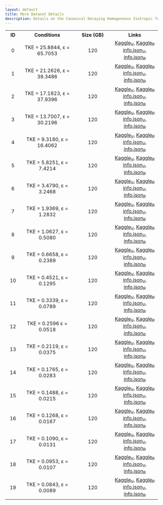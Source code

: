 ```yaml
---
layout: default
title: More Dataset Details
description: Details on the Canonical Decaying Homogeneous Isotropic Turbulence DNS from Shantanu et. al.
---
```


<script src="./assets/js/table.js"></script>


<table align="center">
    <tr class="header">
    <th style="width:2%;">ID</th>
    <th style="width:10%;">Conditions</th>
      <!-- <th style="width:60%;">TPY</th> -->
      <th style="width:10%;">Size (GB)</th>
      <!-- <th style="width:60%;">Article</th> -->
      <th style="width:8%;">Links</th>
    </tr>
    <tr>       
        <td align="center"> 0 </td>
        <td align="center">TKE  = 25.8844, &epsilon; = 65.7053</td>
        <td align="center">120</td>
        <td align="center">
        <a href="https://www.kaggle.com/datasets/bassemakoush/canonical-hit-dns-00-velocity">Kaggle<sub>V</sub></a>, <a href="https://www.kaggle.com/datasets/bassemakoush/canonical-hit-dns-00-pressure">Kaggle<sub>P</sub></a><BR>
        <a href="./assets/json/shantanu/canonical-hit-dns-00-velocity-info.json">info.json<sub>V</sub></a>, <a href="./assets/json/shantanu/canonical-hit-dns-00-pressure-info.json">info.json<sub>P</sub></a>
        </td>
    </tr>
    <tr>
        <td align="center"> 1 </td>
        <td align="center">TKE = 21.2626, &epsilon; = 39.3486</td>
        <td align="center">120</td>
        <td align="center">
        <a href="https://www.kaggle.com/datasets/bassemakoush/canonical-hit-dns-01-velocity">Kaggle<sub>V</sub></a>, <a href="https://www.kaggle.com/datasets/bassemakoush/canonical-hit-dns-01-pressure">Kaggle<sub>P</sub></a><BR>
        <a href="./assets/json/shantanu/canonical-hit-dns-01-velocity-info.json">info.json<sub>V</sub></a>, <a href="./assets/json/shantanu/canonical-hit-dns-01-pressure-info.json">info.json<sub>P</sub></a>
        </td>
    </tr>
    <tr>
        <td align="center"> 2 </td>
        <td align="center">TKE = 17.1823, &epsilon; = 37.9396</td>
        <td align="center">120</td>
        <td align="center">
        <a href="https://www.kaggle.com/datasets/bassemakoush/canonical-hit-dns-02-velocity">Kaggle<sub>V</sub></a>, <a href="https://www.kaggle.com/datasets/bassemakoush/canonical-hit-dns-02-pressure">Kaggle<sub>P</sub></a><BR>
        <a href="./assets/json/shantanu/canonical-hit-dns-02-velocity-info.json">info.json<sub>V</sub></a>, <a href="./assets/json/shantanu/canonical-hit-dns-02-pressure-info.json">info.json<sub>P</sub></a>
        </td>
    </tr>
    <tr>
        <td align="center"> 3 </td>
        <td align="center">TKE = 13.7007, &epsilon; = 30.2196</td>
        <td align="center">120</td>
        <td align="center">
        <a href="https://www.kaggle.com/datasets/bassemakoush/canonical-hit-dns-03-velocity">Kaggle<sub>V</sub></a>, <a href="https://www.kaggle.com/datasets/bassemakoush/canonical-hit-dns-03-pressure">Kaggle<sub>P</sub></a><BR>
        <a href="./assets/json/shantanu/canonical-hit-dns-03-velocity-info.json">info.json<sub>V</sub></a>, <a href="./assets/json/shantanu/canonical-hit-dns-03-pressure-info.json">info.json<sub>P</sub></a>
        </td>   
    </tr>
    <tr>
        <td align="center"> 4 </td>
        <td align="center">TKE = 9.3180, &epsilon; = 16.4062</td>
        <td align="center">120</td>
        <td align="center">
        <a href="https://www.kaggle.com/datasets/bassemakoush/canonical-hit-dns-04-velocity">Kaggle<sub>V</sub></a>, <a href="https://www.kaggle.com/datasets/bassemakoush/canonical-hit-dns-04-pressure">Kaggle<sub>P</sub></a><BR>
        <a href="./assets/json/shantanu/canonical-hit-dns-04-velocity-info.json">info.json<sub>V</sub></a>, <a href="./assets/json/shantanu/canonical-hit-dns-04-pressure-info.json">info.json<sub>P</sub></a>
        </td>
    </tr>
    <tr>
        <td align="center"> 5 </td>
        <td align="center">TKE = 5.8251, &epsilon; = 7.4214</td>
        <td align="center">120</td>
        <td align="center">
        <a href="https://www.kaggle.com/datasets/bassemakoush/canonical-hit-dns-05-velocity">Kaggle<sub>V</sub></a>, <a href="https://www.kaggle.com/datasets/bassemakoush/canonical-hit-dns-05-pressure">Kaggle<sub>P</sub></a><BR>
        <a href="./assets/json/shantanu/canonical-hit-dns-05-velocity-info.json">info.json<sub>V</sub></a>, <a href="./assets/json/shantanu/canonical-hit-dns-05-pressure-info.json">info.json<sub>P</sub></a> 
        </td>       
    </tr>
    <tr>
        <td align="center"> 6 </td>
        <td align="center">TKE = 3.4790, &epsilon; = 3.2468</td>
        <td align="center">120</td>
        <td align="center">
        <a href="https://www.kaggle.com/datasets/bassemakoush/canonical-hit-dns-06-velocity">Kaggle<sub>V</sub></a>, <a href="https://www.kaggle.com/datasets/bassemakoush/canonical-hit-dns-06-pressure">Kaggle<sub>P</sub></a><BR>
        <a href="./assets/json/shantanu/canonical-hit-dns-06-velocity-info.json">info.json<sub>V</sub></a>, <a href="./assets/json/shantanu/canonical-hit-dns-06-pressure-info.json">info.json<sub>P</sub></a>    
        </td>
    </tr>
    <tr>
        <td align="center"> 7 </td>
        <td align="center">TKE = 1.9369, &epsilon; = 1.2832</td>
        <td align="center">120</td>
        <td align="center">
        <a href="https://www.kaggle.com/datasets/bassemakoush/canonical-hit-dns-07-velocity">Kaggle<sub>V</sub></a>, <a href="https://www.kaggle.com/datasets/bassemakoush/canonical-hit-dns-07-pressure">Kaggle<sub>P</sub></a><BR>
        <a href="./assets/json/shantanu/canonical-hit-dns-07-velocity-info.json">info.json<sub>V</sub></a>, <a href="./assets/json/shantanu/canonical-hit-dns-07-pressure-info.json">info.json<sub>P</sub></a>
        </td>
    </tr>
    <tr>
        <td align="center"> 8 </td>
        <td align="center">TKE = 1.0627, &epsilon; = 0.5080</td>
        <td align="center">120</td>
        <td align="center">
        <a href="https://www.kaggle.com/datasets/bassemakoush/canonical-hit-dns-08-velocity">Kaggle<sub>V</sub></a>, <a href="https://www.kaggle.com/datasets/bassemakoush/canonical-hit-dns-08-pressure">Kaggle<sub>P</sub></a><BR>
        <a href="./assets/json/shantanu/canonical-hit-dns-08-velocity-info.json">info.json<sub>V</sub></a>, <a href="./assets/json/shantanu/canonical-hit-dns-08-pressure-info.json">info.json<sub>P</sub></a>    
        </td>
    </tr>
    <tr>
        <td align="center"> 9 </td>
        <td align="center">TKE = 0.6658, &epsilon; = 0.2389</td>
        <td align="center">120</td>
        <td align="center">
        <a href="https://www.kaggle.com/datasets/bassemakoush/canonical-hit-dns-09-velocity">Kaggle<sub>V</sub></a>, <a href="https://www.kaggle.com/datasets/bassemakoush/canonical-hit-dns-09-pressure">Kaggle<sub>P</sub></a><BR>
        <a href="./assets/json/shantanu/canonical-hit-dns-09-velocity-info.json">info.json<sub>V</sub></a>, <a href="./assets/json/shantanu/canonical-hit-dns-09-pressure-info.json">info.json<sub>P</sub></a>
        </td>
    </tr>
    <tr>
        <td align="center"> 10 </td>
        <td align="center">TKE = 0.4521, &epsilon; = 0.1295</td>
        <td align="center">120</td>
        <td align="center">
        <a href="https://www.kaggle.com/datasets/bassemakoush/canonical-hit-dns-10-velocity">Kaggle<sub>V</sub></a>, <a href="https://www.kaggle.com/datasets/bassemakoush/canonical-hit-dns-10-pressure">Kaggle<sub>P</sub></a><BR>
        <a href="./assets/json/shantanu/canonical-hit-dns-10-velocity-info.json">info.json<sub>V</sub></a>, <a href="./assets/json/shantanu/canonical-hit-dns-10-pressure-info.json">info.json<sub>P</sub></a>
        </td>
    </tr>
    <tr>
        <td align="center"> 11 </td>
        <td align="center">TKE = 0.3339, &epsilon; = 0.0789</td>
        <td align="center">120</td>
        <td align="center">
        <a href="https://www.kaggle.com/datasets/bassemakoush/canonical-hit-dns-11-velocity">Kaggle<sub>V</sub></a>, <a href="https://www.kaggle.com/datasets/bassemakoush/canonical-hit-dns-11-pressure">Kaggle<sub>P</sub></a><BR>
        <a href="./assets/json/shantanu/canonical-hit-dns-11-velocity-info.json">info.json<sub>V</sub></a>, <a href="./assets/json/shantanu/canonical-hit-dns-11-pressure-info.json">info.json<sub>P</sub></a>
        </td>    
    </tr>
    <tr>
        <td align="center"> 12 </td>
        <td align="center">TKE = 0.2596 &epsilon; = 0.0518</td>
        <td align="center">120</td>
        <td align="center">
        <a href="https://www.kaggle.com/datasets/bassemakoush/canonical-hit-dns-12-velocity">Kaggle<sub>V</sub></a>, <a href="https://www.kaggle.com/datasets/bassemakoush/canonical-hit-dns-12-pressure">Kaggle<sub>P</sub></a><BR>
        <a href="./assets/json/shantanu/canonical-hit-dns-12-velocity-info.json">info.json<sub>V</sub></a>, <a href="./assets/json/shantanu/canonical-hit-dns-12-pressure-info.json">info.json<sub>P</sub></a>
        </td>
    </tr>
    <tr>
        <td align="center"> 13 </td>
        <td align="center">TKE = 0.2119, &epsilon; = 0.0375</td>
        <td align="center">120</td>
        <td align="center">
        <a href="https://www.kaggle.com/datasets/bassemakoush/canonical-hit-dns-13-velocity">Kaggle<sub>V</sub></a>, <a href="https://www.kaggle.com/datasets/bassemakoush/canonical-hit-dns-13-pressure">Kaggle<sub>P</sub></a><BR>
        <a href="./assets/json/shantanu/canonical-hit-dns-13-velocity-info.json">info.json<sub>V</sub></a>, <a href="./assets/json/shantanu/canonical-hit-dns-13-pressure-info.json">info.json<sub>P</sub></a>
        </td>
    </tr>
    <tr>
        <td align="center"> 14 </td>
        <td align="center">TKE = 0.1765, &epsilon; = 0.0283</td>
        <td align="center">120</td>
        <td align="center">
        <a href="https://www.kaggle.com/datasets/bassemakoush/canonical-hit-dns-14-velocity">Kaggle<sub>V</sub></a>, <a href="https://www.kaggle.com/datasets/bassemakoush/canonical-hit-dns-14-pressure">Kaggle<sub>P</sub></a><BR>
        <a href="./assets/json/shantanu/canonical-hit-dns-14-velocity-info.json">info.json<sub>V</sub></a>, <a href="./assets/json/shantanu/canonical-hit-dns-14-pressure-info.json">info.json<sub>P</sub></a>   
        </td>
    </tr>
    <tr>
        <td align="center"> 15 </td>
        <td align="center">TKE = 0.1488, &epsilon; = 0.0215</td>
        <td align="center">120</td>
        <td align="center">
        <a href="https://www.kaggle.com/datasets/bassemakoush/canonical-hit-dns-15-velocity">Kaggle<sub>V</sub></a>, <a href="https://www.kaggle.com/datasets/bassemakoush/canonical-hit-dns-15-pressure">Kaggle<sub>P</sub></a><BR>
        <a href="./assets/json/shantanu/canonical-hit-dns-15-velocity-info.json">info.json<sub>V</sub></a>, <a href="./assets/json/shantanu/canonical-hit-dns-15-pressure-info.json">info.json<sub>P</sub></a>
        </td> 
    </tr>
    <tr>
        <td align="center"> 16 </td>
        <td align="center">TKE = 0.1268, &epsilon; = 0.0167</td>
        <td align="center">120</td>
        <td align="center">
        <a href="https://www.kaggle.com/datasets/bassemakoush/canonical-hit-dns-16-velocity">Kaggle<sub>V</sub></a>, <a href="https://www.kaggle.com/datasets/bassemakoush/canonical-hit-dns-16-pressure">Kaggle<sub>P</sub></a><BR>
        <a href="./assets/json/shantanu/canonical-hit-dns-16-velocity-info.json">info.json<sub>V</sub></a>, <a href="./assets/json/shantanu/canonical-hit-dns-16-pressure-info.json">info.json<sub>P</sub></a>
        </td>
    </tr>
    <tr>
        <td align="center"> 17 </td>
        <td align="center">TKE = 0.1090, &epsilon; = 0.0131</td>
        <td align="center">120</td>
        <td align="center">
        <a href="https://www.kaggle.com/datasets/bassemakoush/canonical-hit-dns-17-velocity">Kaggle<sub>V</sub></a>, <a href="https://www.kaggle.com/datasets/bassemakoush/canonical-hit-dns-17-pressure">Kaggle<sub>P</sub></a><BR>
        <a href="./assets/json/shantanu/canonical-hit-dns-17-velocity-info.json">info.json<sub>V</sub></a>, <a href="./assets/json/shantanu/canonical-hit-dns-17-pressure-info.json">info.json<sub>P</sub></a>
        </td>
    </tr>
    <tr>
        <td align="center"> 18 </td>
        <td align="center">TKE = 0.0953, &epsilon; = 0.0107</td>
        <td align="center">120</td>
        <td align="center">
        <a href="https://www.kaggle.com/datasets/bassemakoush/canonical-hit-dns-18-velocity">Kaggle<sub>V</sub></a>, <a href="https://www.kaggle.com/datasets/bassemakoush/canonical-hit-dns-18-pressure">Kaggle<sub>P</sub></a><BR>
        <a href="./assets/json/shantanu/canonical-hit-dns-18-velocity-info.json">info.json<sub>V</sub></a>, <a href="./assets/json/shantanu/canonical-hit-dns-18-pressure-info.json">info.json<sub>P</sub></a>
        </td>    
    </tr>
    <tr>
        <td align="center"> 19 </td>
        <td align="center">TKE = 0.0843, &epsilon; = 0.0089</td>
        <td align="center">120</td>
        <td align="center">
        <a href="https://www.kaggle.com/datasets/bassemakoush/canonical-hit-dns-19-velocity">Kaggle<sub>V</sub></a>, <a href="https://www.kaggle.com/datasets/bassemakoush/canonical-hit-dns-19-pressure">Kaggle<sub>P</sub></a><BR>
        <a href="./assets/json/shantanu/canonical-hit-dns-19-velocity-info.json">info.json<sub>V</sub></a>, <a href="./assets/json/shantanu/canonical-hit-dns-19-pressure-info.json">info.json<sub>P</sub></a>
        </td>
    </tr>
</table>



